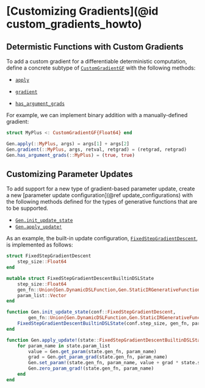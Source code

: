 # [Customizing Gradients](@id custom_gradients_howto)

## Determistic Functions with Custom Gradients

To add a custom gradient for a differentiable deterministic computation, define a concrete subtype of [`CustomGradientGF`](@ref) with the following methods:

- [`apply`](@ref)

- [`gradient`](@ref)

- [`has_argument_grads`](@ref)

For example, we can implement binary addition with a manually-defined gradient:

```julia
struct MyPlus <: CustomGradientGF{Float64} end

Gen.apply(::MyPlus, args) = args[1] + args[2]
Gen.gradient(::MyPlus, args, retval, retgrad) = (retgrad, retgrad)
Gen.has_argument_grads(::MyPlus) = (true, true)
```

## Customizing Parameter Updates

To add support for a new type of gradient-based parameter update, create a new [parameter update configuration](@ref update_configurations) with the following methods defined for the types of generative functions that are to be supported.

- [`Gen.init_update_state`](@ref)
- [`Gen.apply_update!`](@ref)

As an example, the built-in update configuration, [`FixedStepGradientDescent`](@ref), is implemented as follows:

```julia
struct FixedStepGradientDescent
    step_size::Float64
end

mutable struct FixedStepGradientDescentBuiltinDSLState
    step_size::Float64
    gen_fn::Union{Gen.DynamicDSLFunction,Gen.StaticIRGenerativeFunction}
    param_list::Vector
end

function Gen.init_update_state(conf::FixedStepGradientDescent,
        gen_fn::Union{Gen.DynamicDSLFunction,Gen.StaticIRGenerativeFunction}, param_list::Vector)
    FixedStepGradientDescentBuiltinDSLState(conf.step_size, gen_fn, param_list)
end

function Gen.apply_update!(state::FixedStepGradientDescentBuiltinDSLState)
    for param_name in state.param_list
        value = Gen.get_param(state.gen_fn, param_name)
        grad = Gen.get_param_grad(state.gen_fn, param_name)
        Gen.set_param!(state.gen_fn, param_name, value + grad * state.step_size)
        Gen.zero_param_grad!(state.gen_fn, param_name)
    end
end
```
